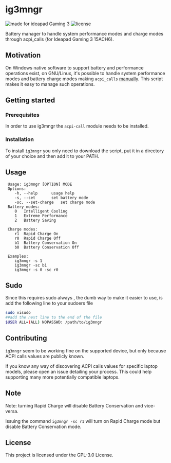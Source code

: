 # ig3mngr
![made for ideapad Gaming 3](https://img.shields.io/badge/made%20for-ideapad%20Gaming%203-blue) ![license](https://img.shields.io/github/license/Theluga/Ideapad-Gaming-3-Battmngr) 

Battery manager to handle system performance modes and charge modes through acpi_calls (for Ideapad Gaming 3 15ACH6). 


## Motivation

On Windows native software to support battery and performance operations exist, on GNU/Linux, it's possible to handle system performance modes and battery charge modes making `acpi_calls` [manually](https://wiki.archlinux.org/title/Lenovo_IdeaPad_Gaming_3#Power_management). This script makes it easy to manage such operations.

## Getting started

### Prerequisites

In order to use ig3mngr the `acpi-call` module needs to be installed.

### Installation

To install `ig3mngr` you only need to download the script, put it in a directory of your choice and then add it to your PATH.

## Usage

```
 Usage: ig3mngr [OPTION] MODE
 Options:
	-h, --help		usage help
	-s, --set		set battery mode
	-sc, --set-charge	set charge mode
 Battery modes:
	0	Intelligent Cooling
	1	Extreme Performance
	2	Battery Saving	
	
 Charge modes:
	r1	Rapid Charge On
	r0	Rapid Charge Off
	b1	Battery Conservation On
	b0	Battery Conservation Off		

 Examples:
 	ig3mngr -s 1
	ig3mngr -sc b1
	ig3mngr -s 0 -sc r0 

```
## Sudo

Since this requires sudo always , the dumb way to make it easier to use, is add the following line to your sudoers file

```sh
sudo visudo
##add the next line to the end of the file
$USER ALL=(ALL) NOPASSWD: /path/to/ig3mngr
```

## Contributing
`ig3mngr` seem to be working fine on the supported device, but only because ACPI calls values are publicly known.

If you know any way of discovering ACPI calls values for specific laptop models, please open an issue detailing your process.
This could help supporting many more potentially compatible laptops.

## Note
Note: turning Rapid Charge will disable Battery Conservation and vice-versa.

Issuing the command `ig3mngr -sc r1` will turn on Rapid Charge mode but disable Battery Conservation mode.

## License

This project is licensed under the GPL-3.0 License.

